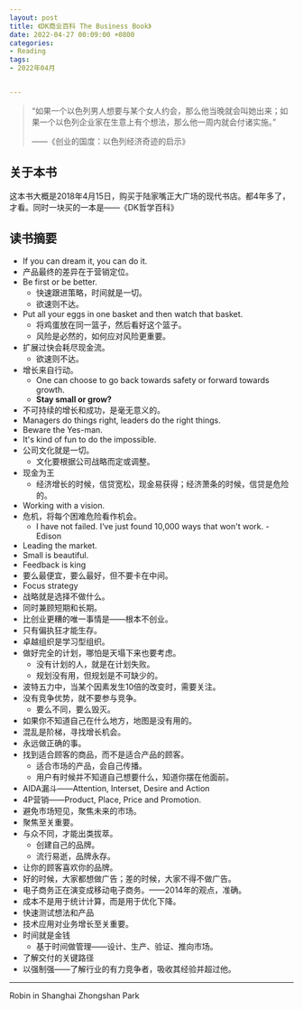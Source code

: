 ```yaml
---
layout: post
title: 《DK商业百科 The Business Book》
date: 2022-04-27 00:09:00 +0800
categories:
- Reading
tags:
- 2022年04月


---
```


<blockquote class="blockquote-center">
<p>“如果一个以色列男人想要与某个女人约会，那么他当晚就会叫她出来；如果一个以色列企业家在生意上有个想法，那么他一周内就会付诸实施。”</p>
<p>——《创业的国度：以色列经济奇迹的启示》</p>
</blockquote>







## 关于本书



这本书大概是2018年4月15日，购买于陆家嘴正大广场的现代书店。都4年多了，才看。同时一块买的一本是——《DK哲学百科》



## 读书摘要



- If you can dream it, you can do it.
- 产品最终的差异在于营销定位。
- Be first or be better.
  - 快速跟进策略，时间就是一切。
  - 欲速则不达。
- Put all your eggs in one basket and then watch that basket.
  - 将鸡蛋放在同一篮子，然后看好这个篮子。
  - 风险是必然的，如何应对风险更重要。
- 扩展过快会耗尽现金流。
  - 欲速则不达。
- 增长来自行动。
  - One can choose to go back towards safety or forward towards growth.
  - **Stay small or grow?**
- 不可持续的增长和成功，是毫无意义的。
- Managers do things right, leaders do the right things.
- Beware the Yes-man.
- It's kind of fun to do the impossible.
- 公司文化就是一切。
  - 文化要根据公司战略而定或调整。
- 现金为王
  - 经济增长的时候，信贷宽松，现金易获得；经济萧条的时候，信贷是危险的。
- Working with a vision.
- 危机，将每个困难危险看作机会。
  - I have not failed. I‘ve just found 10,000 ways that won't work.  - Edison
- Leading the market.
- Small is beautiful.
- Feedback is king
- 要么最便宜，要么最好，但不要卡在中间。
- Focus strategy
- 战略就是选择不做什么。
- 同时兼顾短期和长期。
- 比创业更糟的唯一事情是——根本不创业。
- 只有偏执狂才能生存。
- 卓越组织是学习型组织。
- 做好完全的计划，哪怕是天塌下来也要考虑。
  - 没有计划的人，就是在计划失败。
  - 规划没有用，但规划是不可缺少的。
- 波特五力中，当某个因素发生10倍的改变时，需要关注。
- 没有竞争优势，就不要参与竞争。
  - 要么不同，要么毁灭。
- 如果你不知道自己在什么地方，地图是没有用的。
- 混乱是阶梯，寻找增长机会。
- 永远做正确的事。
- 找到适合顾客的商品，而不是适合产品的顾客。
  - 适合市场的产品，会自己传播。
  - 用户有时候并不知道自己想要什么，知道你摆在他面前。
- AIDA漏斗——Attention, Interset, Desire and Action
- 4P营销——Product, Place, Price and Promotion.
- 避免市场短见，聚焦未来的市场。
- 聚焦至关重要。
- 与众不同，才能出类拔萃。
  - 创建自己的品牌。
  - 流行易逝，品牌永存。
- 让你的顾客喜欢你的品牌。
- 好的时候，大家都想做广告；差的时候，大家不得不做广告。
- 电子商务正在演变成移动电子商务。——2014年的观点，准确。
- 成本不是用于统计计算，而是用于优化下降。
- 快速测试想法和产品
- 技术应用对业务增长至关重要。
- 时间就是金钱
  - 基于时间做管理——设计、生产、验证、推向市场。
- 了解交付的关键路径
- 以强制强——了解行业的有力竞争者，吸收其经验并超过他。






-----

Robin in Shanghai Zhongshan Park
